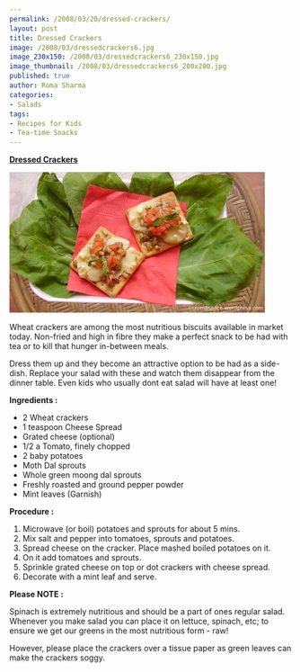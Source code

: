 ```yaml
--- 
permalink: /2008/03/20/dressed-crackers/
layout: post
title: Dressed Crackers
image: /2008/03/dressedcrackers6.jpg
image_230x150: /2008/03/dressedcrackers6_230x150.jpg
image_thumbnail: /2008/03/dressedcrackers6_200x200.jpg
published: true
author: Roma Sharma
categories: 
- Salads
tags:
- Recipes for Kids
- Tea-time Snacks
---
```

<span style="text-decoration:underline;"><strong>Dressed Crackers</strong></span>

<a title="dressedcrackers6.jpg" href="/2008/03/dressedcrackers6.jpg"><img src="/2008/03/dressedcrackers6.jpg" alt="dressedcrackers6.jpg" /></a>

Wheat crackers are among the most nutritious biscuits available in market today. Non-fried and high in fibre they make a perfect snack to be had with tea or to kill that hunger in-between meals.

Dress them up and they become an attractive option to be had as a side-dish. Replace your salad with these and watch them disappear from the dinner table. Even kids who usually dont eat salad will have at least one!

<strong>Ingredients :</strong>
<ul>
	<li>2 Wheat crackers</li>
	<li>1 teaspoon Cheese Spread</li>
	<li>Grated cheese (optional)</li>
	<li>1/2 a Tomato, finely chopped</li>
	<li>2 baby potatoes</li>
	<li>Moth Dal sprouts</li>
	<li>Whole green moong dal sprouts</li>
	<li>Freshly roasted and ground pepper powder</li>
	<li>Mint leaves (Garnish)</li>
</ul>
<strong>Procedure :</strong>
<ol>
	<li>Microwave (or boil) potatoes and sprouts for about 5 mins.</li>
	<li>Mix salt and pepper into tomatoes, sprouts and potatoes.</li>
	<li>Spread cheese on the cracker. Place mashed boiled potatoes on it.</li>
	<li>On it add tomatoes and sprouts.</li>
	<li>Sprinkle grated cheese on top or dot crackers with cheese spread.</li>
	<li>Decorate with a mint leaf and serve.</li>
</ol>
<strong>Please NOTE :</strong>

Spinach is extremely nutritious and should be a part of ones regular salad. Whenever you make salad you can place it on lettuce, spinach, etc; to ensure we get our greens in the most nutritious form - raw!

However, please place the crackers over a tissue paper as green leaves can make the crackers soggy.
